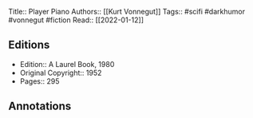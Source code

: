 Title:: Player Piano
Authors:: [[Kurt Vonnegut]]
Tags:: #scifi #darkhumor #vonnegut #fiction 
Read:: [[2022-01-12]]

## Editions
- Edition:: A Laurel Book, 1980
- Original Copyright:: 1952
- Pages:: 295

## Annotations
